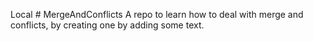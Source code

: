 
Local # MergeAndConflicts
A repo to learn how to deal with merge and conflicts, by creating one by adding some text.